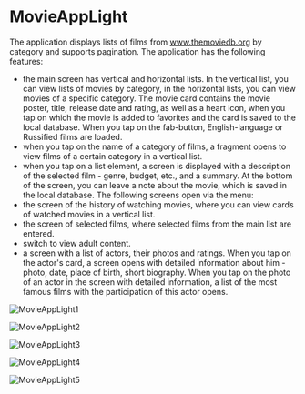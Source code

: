 # MovieAppLight
The application displays lists of films from www.themoviedb.org by category and supports pagination.
The application has the following features:
- the main screen has vertical and horizontal lists. In the vertical list, you can view lists of movies by category, in the horizontal lists, you can view movies of a specific category. The movie card contains the movie poster, title, release date and rating, as well as a heart icon, when you tap on which the movie is added to favorites and the card is saved to the local database. When you tap on the fab-button, English-language or Russified films are loaded.
- when you tap on the name of a category of films, a fragment opens to view films of a certain category in a vertical list.
- when you tap on a list element, a screen is displayed with a description of the selected film - genre, budget, etc., and a summary. At the bottom of the screen, you can leave a note about the movie, which is saved in the local database.
The following screens open via the menu:
- the screen of the history of watching movies, where you can view cards of watched movies in a vertical list.
- the screen of selected films, where selected films from the main list are entered.
- switch to view adult content.
- a screen with a list of actors, their photos and ratings. When you tap on the actor's card, a screen opens with detailed information about him - photo, date, place of birth, short biography. When you tap on the photo of an actor in the screen with detailed information, a list of the most famous films with the participation of this actor opens.

![MovieAppLight1](https://user-images.githubusercontent.com/38947352/226296793-7a4e6587-2eac-4370-b1da-c001a7d61e2e.png)

![MovieAppLight2](https://user-images.githubusercontent.com/38947352/226296845-5ed1d03d-6da2-4873-815a-11a5ddba6e0b.png)

![MovieAppLight3](https://user-images.githubusercontent.com/38947352/226296858-d155d28d-2c78-4e0b-b96f-ad2e97623671.png)

![MovieAppLight4](https://user-images.githubusercontent.com/38947352/226296901-36c954c3-3da9-44d6-b2c9-c9ea2ab33f57.png)

![MovieAppLight5](https://user-images.githubusercontent.com/38947352/226297043-bcb080cb-7ffa-4a74-a79f-80f28847301e.png)
